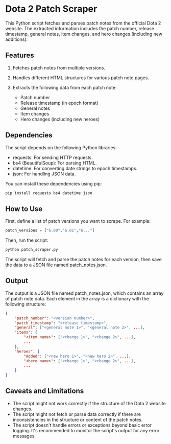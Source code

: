 # Dota 2 Patch Scraper
This Python script fetches and parses patch notes from the official Dota 2 website. The extracted information includes the patch number, release timestamp, general notes, item changes, and hero changes (including new additions).

## Features
1. Fetches patch notes from multiple versions.
2. Handles different HTML structures for various patch note pages.
3. Extracts the following data from each patch note:

    - Patch number
    - Release timestamp (in epoch format)
    - General notes
    - Item changes
    - Hero changes (including new heroes)

## Dependencies
The script depends on the following Python libraries:

- requests: For sending HTTP requests.
- bs4 (BeautifulSoup): For parsing HTML.
- datetime: For converting date strings to epoch timestamps.
- json: For handling JSON data.

You can install these dependencies using pip:

```bash
pip install requests bs4 datetime json
```
## How to Use
First, define a list of patch versions you want to scrape. For example:

```python
patch_versions = ["6.00","6.01","6..."]
```

Then, run the script:

```bash
python patch_scraper.py
```

The script will fetch and parse the patch notes for each version, then save the data to a JSON file named patch_notes.json.

## Output
The output is a JSON file named patch_notes.json, which contains an array of patch note data. Each element in the array is a dictionary with the following structure:

```json
{
    "patch_number": "<version number>",
    "patch_timestamp": "<release timestamp>",
    "general": ["<general note 1>", "<general note 2>", ...],
    "items": {
        "<item name>": ["<change 1>", "<change 2>", ...],
        ...
    },
    "heroes": {
        "Added": ["<new hero 1>", "<new hero 2>", ...],
        "<hero name>": ["<change 1>", "<change 2>", ...],
        ...
    }
}
```

## Caveats and Limitations

- The script might not work correctly if the structure of the Dota 2 website changes.
- The script might not fetch or parse data correctly if there are inconsistencies in the structure or content of the patch notes.
- The script doesn't handle errors or exceptions beyond basic error logging. It's recommended to monitor the script's output for any error messages.